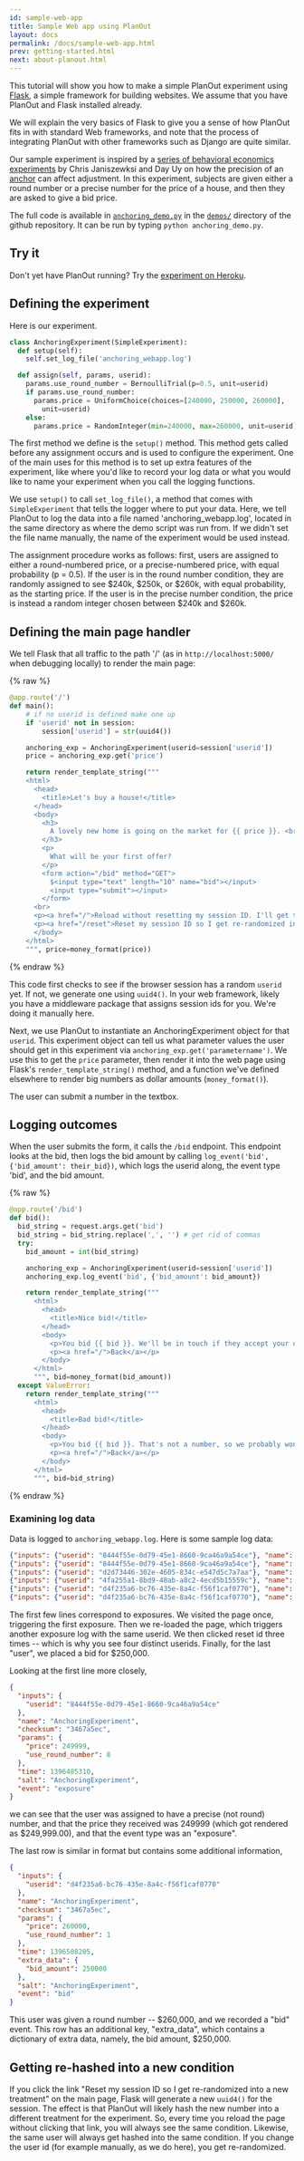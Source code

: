 ```yaml
---
id: sample-web-app
title: Sample Web app using PlanOut
layout: docs
permalink: /docs/sample-web-app.html
prev: getting-started.html
next: about-planout.html
---
```


This tutorial will show you how to make a simple PlanOut experiment
using [Flask](http://flask.pocoo.org), a simple framework for building websites. We assume that
you have PlanOut and Flask installed already.

We will explain the very basics of Flask to give you a sense of how PlanOut fits
in with standard Web frameworks, and note that the process of integrating PlanOut
with other frameworks such as Django are quite similar.


Our sample experiment is inspired by a [series of behavioral economics
experiments](http://warrington.ufl.edu/departments/mkt/docs/janiszewski/Anchor.pdf)
by Chris Janiszewksi and Day Uy on how the precision of an [anchor](http://en.wikipedia.org/wiki/Anchoring)
can affect adjustment.
In this experiment, subjects are given either a round number or a precise
number for the price of a house, and then they are asked to give a bid price.

The full code is available in [`anchoring_demo.py`](https://github.com/facebook/planout/blob/master/demos/anchoring_demo.py)
in the [`demos/`](https://github.com/facebook/planout/blob/master/demos)
directory of the github repository. It can be run by typing `python anchoring_demo.py`.

## Try it
Don't yet have PlanOut running? Try the [experiment on Heroku](http://planoutdemo.herokuapp.com).

## Defining the experiment
Here is our experiment.

```python
class AnchoringExperiment(SimpleExperiment):
  def setup(self):
    self.set_log_file('anchoring_webapp.log')

  def assign(self, params, userid):
    params.use_round_number = BernoulliTrial(p=0.5, unit=userid)
    if params.use_round_number:
      params.price = UniformChoice(choices=[240000, 250000, 260000],
        unit=userid)
    else:
      params.price = RandomInteger(min=240000, max=260000, unit=userid)
```

The first method we define is the `setup()` method. This method gets called
before any assignment occurs and is used to configure the experiment. One of
the main uses for this method is to set up extra features of the experiment,
like where you'd like to record your log data or what you would like to name your
experiment when you call the logging functions.

We use `setup()` to call `set_log_file()`, a method that comes with
`SimpleExperiment` that tells the logger where to put your data. Here,
we tell PlanOut to log the data into a file named 'anchoring_webapp.log', located
in the same directory as where the demo script was run from.
If we didn't set the file name manually, the name of the
experiment would be used instead.

The assignment procedure works as follows:
first, users are assigned to either a round-numbered price, or a precise-numbered
price, with equal probability (p = 0.5). If the user is in the round
number condition, they are randomly assigned to see $240k, $250k, or $260k,
with equal probability, as the starting price. If the user is in the precise
number condition, the price is instead a random integer chosen between
$240k and $260k.


## Defining the main page handler
We tell Flask that all traffic to the path '/' (as in
`http://localhost:5000/` when debugging locally) to render the main page:

{% raw %}
```python
@app.route('/')
def main():
    # if no userid is defined make one up
    if 'userid' not in session:
        session['userid'] = str(uuid4())

    anchoring_exp = AnchoringExperiment(userid=session['userid'])
    price = anchoring_exp.get('price')

    return render_template_string("""
    <html>
      <head>
        <title>Let's buy a house!</title>
      </head>
      <body>
        <h3>
          A lovely new home is going on the market for {{ price }}. <br>
        </h3>
        <p>
          What will be your first offer?
        </p>
        <form action="/bid" method="GET">
          $<input type="text" length="10" name="bid"></input>
          <input type="submit"></input>
        </form>
      <br>
      <p><a href="/">Reload without resetting my session ID. I'll get the same offer when I come back.</a></p>
      <p><a href="/reset">Reset my session ID so I get re-randomized into a new treatment.</a></p>
      </body>
    </html>
    """, price=money_format(price))
```
{% endraw %}

This code first checks to see if the browser session has a random
`userid` yet. If not, we generate one using `uuid4()`. In your web framework,
likely you have a middleware package that assigns session ids for you. We're
doing it manually here.

Next, we use PlanOut to instantiate an AnchoringExperiment object for that
``userid``. This experiment object can tell us what parameter values the user
should get in this experiment via `anchoring_exp.get('parametername')`. We
use this to get the `price` parameter, then render it into the web page
using Flask's `render_template_string()` method, and a function we've defined
elsewhere to render big numbers as dollar amounts (`money_format()`).

The user can submit a number in the textbox.

## Logging outcomes
When the user submits the form, it calls the `/bid` endpoint. This endpoint
looks at the bid, then logs the bid amount by calling
`log_event('bid', {'bid_amount': their_bid})`,
which logs the userid along, the event type 'bid', and the bid amount.

{% raw %}
```python
@app.route('/bid')
def bid():
  bid_string = request.args.get('bid')
  bid_string = bid_string.replace(',', '') # get rid of commas
  try:
    bid_amount = int(bid_string)

    anchoring_exp = AnchoringExperiment(userid=session['userid'])
    anchoring_exp.log_event('bid', {'bid_amount': bid_amount})

    return render_template_string("""
      <html>
        <head>
          <title>Nice bid!</title>
        </head>
        <body>
          <p>You bid {{ bid }}. We'll be in touch if they accept your offer!</p>
          <p><a href="/">Back</a></p>
        </body>
      </html>
      """, bid=money_format(bid_amount))
  except ValueError:
    return render_template_string("""
      <html>
        <head>
          <title>Bad bid!</title>
        </head>
        <body>
          <p>You bid {{ bid }}. That's not a number, so we probably won't be accepting your bid.</p>
          <p><a href="/">Back</a></p>
        </body>
      </html>
      """, bid=bid_string)
```
{% endraw %}

### Examining log data
Data is logged to `anchoring_webapp.log`. Here is some sample log data:

```json
{"inputs": {"userid": "8444f55e-0d79-45e1-8660-9ca46a9a54ce"}, "name": "AnchoringExperiment", "checksum": "3467a5ec", "params": {"price": 249999, "use_round_number": 0}, "time": 1396508171, "salt": "AnchoringExperiment", "event": "exposure"}
{"inputs": {"userid": "8444f55e-0d79-45e1-8660-9ca46a9a54ce"}, "name": "AnchoringExperiment", "checksum": "3467a5ec", "params": {"price": 249999, "use_round_number": 0}, "time": 1396508178, "salt": "AnchoringExperiment", "event": "exposure"}
{"inputs": {"userid": "d2d73446-302e-4605-834c-e547d5c7a7aa"}, "name": "AnchoringExperiment", "checksum": "3467a5ec", "params": {"price": 247796, "use_round_number": 0}, "time": 1396508182, "salt": "AnchoringExperiment", "event": "exposure"}
{"inputs": {"userid": "4fa255a1-8bd9-48ab-a8c2-4ecd5b15559c"}, "name": "AnchoringExperiment", "checksum": "3467a5ec", "params": {"price": 250906, "use_round_number": 0}, "time": 1396508184, "salt": "AnchoringExperiment", "event": "exposure"}
{"inputs": {"userid": "d4f235a6-bc76-435e-8a4c-f56f1caf0770"}, "name": "AnchoringExperiment", "checksum": "3467a5ec", "params": {"price": 260000, "use_round_number": 1}, "time": 1396508187, "salt": "AnchoringExperiment", "event": "exposure"}
{"inputs": {"userid": "d4f235a6-bc76-435e-8a4c-f56f1caf0770"}, "name": "AnchoringExperiment", "checksum": "3467a5ec", "params": {"price": 260000, "use_round_number": 1}, "time": 1396508205, "extra_data": {"bid_amount": 250000}, "salt": "AnchoringExperiment", "event": "bid"}```
```

The first few lines correspond to exposures. We visited the page once, triggering
the first exposure. Then we re-loaded the page, which triggers another exposure
log with the same userid. We then clicked reset id three times -- which is why
you see four distinct userids.  Finally, for the last "user", we placed a bid
for $250,000.


Looking at the first line more closely,

```json
{
  "inputs": {
    "userid": "8444f55e-0d79-45e1-8660-9ca46a9a54ce"
  },
  "name": "AnchoringExperiment",
  "checksum": "3467a5ec",
  "params": {
    "price": 249999,
    "use_round_number": 0
  },
  "time": 1396485310,
  "salt": "AnchoringExperiment",
  "event": "exposure"
}
```

we can see that the user was assigned to have a precise (not round) number,
and that the price they received was 249999 (which got rendered as $249,999.00),
and that the event type was an "exposure".

The last row is similar in format but contains some additional information,

```json
{
  "inputs": {
    "userid": "d4f235a6-bc76-435e-8a4c-f56f1caf0770"
  },
  "name": "AnchoringExperiment",
  "checksum": "3467a5ec",
  "params": {
    "price": 260000,
    "use_round_number": 1
  },
  "time": 1396508205,
  "extra_data": {
    "bid_amount": 250000
  },
  "salt": "AnchoringExperiment",
  "event": "bid"
}
```

This user was given a round number -- $260,000, and we recorded a "bid" event.
This row has an additional key, "extra_data", which contains a dictionary of
extra data, namely, the bid amount, $250,000.


## Getting re-hashed into a new condition
If you click the link "Reset my session ID so I get re-randomized into a new treatment" on the main page, Flask will generate a new `uuid4()` for the session. The effect is that PlanOut will likely hash the new number into a different treatment for the experiment. So, every time you reload the page without clicking that link, you will always see the same condition. Likewise, the same user will always get hashed into the same condition. If you change the user id (for example manually, as we do here), you get re-randomized.
